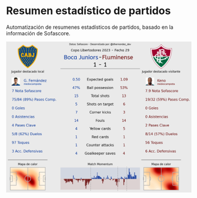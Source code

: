 # Resumen estadístico de partidos

Automatización de resumenes estadísticos de partidos, basado en la información de Sofascore.

![Producto final](https://github.com/Daniher01/resumenes_estadisticos/blob/master/partidos/Copa_Libertadores_2023/Boca_Juniors_Fluminense_fecha_29.png)
